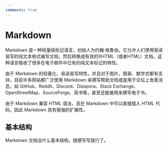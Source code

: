 ```yaml
---
comments: true
---
```


# Markdown

Markdown 是一种轻量级标记语言，创始人为约翰·格鲁伯。它允许人们使用易读易写的纯文本格式编写文档，然后转换成有效的XHTML（或者HTML）文档。这种语言吸收了很多在电子邮件中已有的纯文本标记的特性。

由于 Markdown 的轻量化、易读易写特性，并且对于图片，图表、数学式都有支持，目前许多网站都广泛使用 Markdown 来撰写帮助文档或是用于论坛上发表消息。如 GitHub、Reddit、Discord、Diaspora、Stack Exchange、OpenStreetMap、SourceForge、简书等，甚至还能被用来撰写电子书。

由于 Markdown 兼容 HTML 语法，且在 Markdown 中可以直接插入 HTML 代码，因此 Markdown 具有极强的扩展性。

## 基本结构

Markdown 文档没什么基本结构，随便写写就行了。